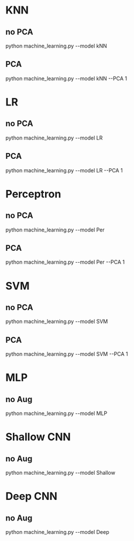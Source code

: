 # KNN
## no PCA
python machine_learning.py --model kNN 
## PCA
python machine_learning.py --model kNN --PCA 1

# LR
## no PCA
python machine_learning.py --model LR 
## PCA
python machine_learning.py --model LR --PCA 1

# Perceptron
## no PCA
python machine_learning.py --model Per 
## PCA
python machine_learning.py --model Per --PCA 1

# SVM
## no PCA
python machine_learning.py --model SVM
## PCA
python machine_learning.py --model SVM --PCA 1

# MLP
## no Aug
python machine_learning.py --model MLP

# Shallow CNN
## no Aug
python machine_learning.py --model Shallow

# Deep CNN
## no Aug
python machine_learning.py --model Deep